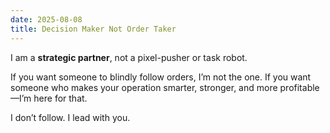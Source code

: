 ```yaml
---
date: 2025-08-08
title: Decision Maker Not Order Taker
---
```

I am a **strategic partner**, not a pixel-pusher or task robot.

If you want someone to blindly follow orders, I’m not the one. If you want someone who makes your operation smarter, stronger, and more profitable—I’m here for that.

I don’t follow. I lead with you.
